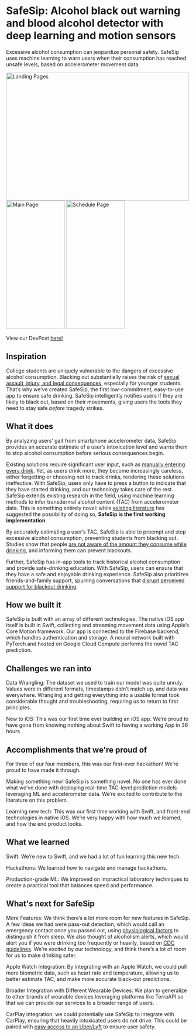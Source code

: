 # SafeSip: Alcohol black out warning and blood alcohol detector with deep learning and motion sensors 

Excessive alcohol consumption can jeopardize personal safety. SafeSip uses machine learning to warn users when their consumption has reached unsafe levels, based on accelerometer movement data.

<img src="https://github.com/aakritil/treehacks/assets/63487762/f23c82db-b458-42cc-bde5-f556f5964147" width="500" height="350" alt="Landing Pages">

<img src="https://github.com/aakritil/treehacks/assets/63487762/5124b4cd-dc71-4f23-ab91-13d03d87a7cb" width="160" height="350" alt="Main Page">

<img src="https://github.com/aakritil/treehacks/assets/63487762/e4d859fa-d9a2-4663-a26b-a978ddd32fa8" width="160" height="350" alt="Schedule Page">


View our DevPost [here!](https://devpost.com/software/safesip-umodkf)

## Inspiration

College students are uniquely vulnerable to the dangers of excessive alcohol consumption. Blacking out substantially raises the risk of [sexual assault, injury, and legal consequences](https://onlinelibrary.wiley.com/doi/10.1111/acer.15157), especially for younger students. That’s why we’ve created SafeSip, the first low-commitment, easy-to-use app to ensure safe drinking. SafeSip intelligently notifies users if they are likely to black out, based on their movements, giving users the tools they need to stay safe _before_ tragedy strikes.

## What it does

By analyzing users’ gait from smartphone accelerometer data, SafeSip provides an accurate estimate of a user’s intoxication level and warns them to stop alcohol consumption before serious consequences begin. 

Existing solutions require significant user input, such as [manually entering every drink](https://apps.apple.com/us/app/drinkcontrol-alcohol-tracker/id456207840). Yet, as users drink more, they become increasingly careless, either forgetting or choosing not to track drinks, rendering these solutions ineffective. With SafeSip, users only have to press a button to indicate that they have started drinking, and our technology takes care of the rest. SafeSip extends existing research in the field, using machine learning methods to infer transdermal alcohol content (TAC) from accelerometer data. This is something entirely novel: while [existing literature](https://ceur-ws.org/Vol-2429/paper6.pdf) has suggested the possibility of doing so, **SafeSip is the first working implementation**. 

By accurately estimating a user’s TAC, SafeSip is able to preempt and stop excessive alcohol consumption, preventing students from blacking out. Studies show that people [are not aware of the amount they consume while drinking](https://onlinelibrary.wiley.com/doi/pdf/10.1111/dar.13215?casa_token=QKxCYOE25RMAAAAA:IJIrYo8mXYe747S0-qIYAMbekNd7x3GUks8OXxxKCQy9GIoGL_lJ-WMtkUVNS18NQF4k1qaTlOT-uA), and informing them can prevent blackouts.

Further, SafeSip has in-app tools to track historical alcohol consumption and provide safe-drinking education. With SafeSip, users can ensure that they have a safe and enjoyable drinking experience. SafeSip also prioritizes friends-and-family support, spurring conversations that [disrupt perceived support for blackout drinking](https://pubmed.ncbi.nlm.nih.gov/32224219/).


## How we built it

SafeSip is built with an array of different technologies. The native iOS app itself is built in Swift, collecting and streaming movement data using Apple’s Core Motion framework. Our app is connected to the Firebase backend, which handles authentication and storage. A neural network built with PyTorch and hosted on Google Cloud Compute performs the novel TAC prediction. 

## Challenges we ran into

Data Wrangling: The dataset we used to train our model was quite unruly. Values were in different formats, timestamps didn’t match up, and data was everywhere. Wrangling and getting everything into a usable format took considerable thought and troubleshooting, requiring us to return to first principles. 

New to iOS: This was our first time ever building an iOS app. We’re proud to have gone from knowing nothing about Swift to having a working App in 36 hours. 

## Accomplishments that we're proud of

For three of our four members, this was our first-ever hackathon! We’re proud to have made it through. 

Making something new! SafeSip is something novel. No one has ever done what we’ve done with deploying real-time TAC-level prediction models leveraging ML and accelerometer data. We’re excited to contribute to the literature on this problem. 

Learning new tech: This was our first time working with Swift, and front-end technologies in native iOS. We’re very happy with how much we learned, and how the end product looks. 

## What we learned

Swift: We’re new to Swift, and we had a lot of fun learning this new tech. 

Hackathons: We learned how to navigate and manage hackathons. 

Production-grade ML: We improved on impractical laboratory techniques to create a practical tool that balances speed and performance.

## What's next for SafeSip

More Features: We think there’s a lot more room for new features in SafeSip. A few ideas we had were pass-out detection, which would call an emergency contact once you passed out, using [physiological factors](https://www.ncbi.nlm.nih.gov/pmc/articles/PMC3093974/) to distinguish it from sleep. We also thought of alcoholism alerts, which would alert you if you were drinking too frequently or heavily, based on [CDC guidelines](https://www.cdc.gov/alcohol/faqs.htm). We’re excited by our technology, and think there’s a lot of room for us to make drinking safer. 

Apple Watch Integration: By integrating with an Apple Watch, we could pull more biometric data, such as heart rate and temperature, allowing us to better estimate TAC, and make more accurate black-out predictions. 

Broader Integration with Different Wearable Devices: We plan to generalize to other brands of wearable devices leveraging platforms like TerraAPI so that we can provide our services to a broader range of users. 

CarPlay integration: we could potentially use SafeSip to integrate with CarPlay, ensuring that heavily intoxicated users do not drive. This could be paired with [easy access to an Uber/Lyft](https://www.uber.com/us/en/u/reasons-to-ride/) to ensure user safety.
